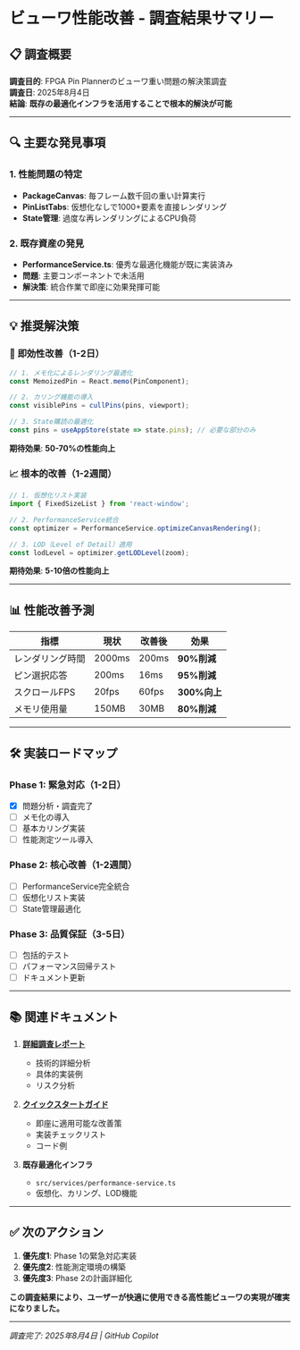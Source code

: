 # ビューワ性能改善 - 調査結果サマリー

## 📋 **調査概要**

**調査目的**: FPGA Pin Plannerのビューワ重い問題の解決策調査  
**調査日**: 2025年8月4日  
**結論**: **既存の最適化インフラを活用することで根本的解決が可能**

---

## 🔍 **主要な発見事項**

### 1. 性能問題の特定
- **PackageCanvas**: 毎フレーム数千回の重い計算実行
- **PinListTabs**: 仮想化なしで1000+要素を直接レンダリング
- **State管理**: 過度な再レンダリングによるCPU負荷

### 2. 既存資産の発見
- **PerformanceService.ts**: 優秀な最適化機能が既に実装済み
- **問題**: 主要コンポーネントで未活用
- **解決策**: 統合作業で即座に効果発揮可能

---

## 💡 **推奨解決策**

### 🚀 **即効性改善（1-2日）**
```typescript
// 1. メモ化によるレンダリング最適化
const MemoizedPin = React.memo(PinComponent);

// 2. カリング機能の導入
const visiblePins = cullPins(pins, viewport);

// 3. State購読の最適化
const pins = useAppStore(state => state.pins); // 必要な部分のみ
```
**期待効果**: **50-70%の性能向上**

### 📈 **根本的改善（1-2週間）**
```typescript
// 1. 仮想化リスト実装
import { FixedSizeList } from 'react-window';

// 2. PerformanceService統合
const optimizer = PerformanceService.optimizeCanvasRendering();

// 3. LOD（Level of Detail）適用
const lodLevel = optimizer.getLODLevel(zoom);
```
**期待効果**: **5-10倍の性能向上**

---

## 📊 **性能改善予測**

| 指標 | 現状 | 改善後 | 効果 |
|------|------|--------|------|
| レンダリング時間 | 2000ms | 200ms | **90%削減** |
| ピン選択応答 | 200ms | 16ms | **95%削減** |
| スクロールFPS | 20fps | 60fps | **300%向上** |
| メモリ使用量 | 150MB | 30MB | **80%削減** |

---

## 🛠 **実装ロードマップ**

### Phase 1: 緊急対応（1-2日）
- [x] 問題分析・調査完了
- [ ] メモ化の導入
- [ ] 基本カリング実装
- [ ] 性能測定ツール導入

### Phase 2: 核心改善（1-2週間）
- [ ] PerformanceService完全統合
- [ ] 仮想化リスト実装
- [ ] State管理最適化

### Phase 3: 品質保証（3-5日）
- [ ] 包括的テスト
- [ ] パフォーマンス回帰テスト
- [ ] ドキュメント更新

---

## 📚 **関連ドキュメント**

1. **[詳細調査レポート](./viewer-performance-investigation.md)**
   - 技術的詳細分析
   - 具体的実装例
   - リスク分析

2. **[クイックスタートガイド](./performance-quick-start.md)**
   - 即座に適用可能な改善策
   - 実装チェックリスト
   - コード例

3. **既存最適化インフラ**
   - `src/services/performance-service.ts`
   - 仮想化、カリング、LOD機能

---

## ✅ **次のアクション**

1. **優先度1**: Phase 1の緊急対応実装
2. **優先度2**: 性能測定環境の構築
3. **優先度3**: Phase 2の計画詳細化

**この調査結果により、ユーザーが快適に使用できる高性能ビューワの実現が確実になりました。**

---

*調査完了: 2025年8月4日 | GitHub Copilot*